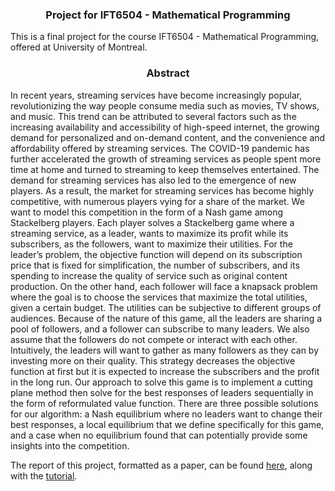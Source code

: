 <h3 align="center">
<p>Project for IFT6504 - Mathematical Programming
</h3>
This is a final project for the course IFT6504 - Mathematical Programming, offered at University of Montreal.
<h3 align="center">
<p>Abstract
</h3>
In recent years, streaming services have become increasingly popular, revolutionizing the way people
consume media such as movies, TV shows, and music. This trend can be attributed to several factors
such as the increasing availability and accessibility of high-speed internet, the growing demand for
personalized and on-demand content, and the convenience and affordability offered by streaming
services. The COVID-19 pandemic has further accelerated the growth of streaming services as
people spent more time at home and turned to streaming to keep themselves entertained. The demand
for streaming services has also led to the emergence of new players. As a result, the market for
streaming services has become highly competitive, with numerous players vying for a share of the
market. We want to model this competition in the form of a Nash game among Stackelberg players.
Each player solves a Stackelberg game where a streaming service, as a leader, wants to maximize
its profit while its subscribers, as the followers, want to maximize their utilities. For the leader’s
problem, the objective function will depend on its subscription price that is fixed for simplification,
the number of subscribers, and its spending to increase the quality of service such as original content
production. On the other hand, each follower will face a knapsack problem where the goal is to
choose the services that maximize the total utilities, given a certain budget. The utilities can be
subjective to different groups of audiences. Because of the nature of this game, all the leaders are
sharing a pool of followers, and a follower can subscribe to many leaders. We also assume that the
followers do not compete or interact with each other. Intuitively, the leaders will want to gather as
many followers as they can by investing more on their quality. This strategy decreases the objective
function at first but it is expected to increase the subscribers and the profit in the long run. Our
approach to solve this game is to implement a cutting plane method then solve for the best responses
of leaders sequentially in the form of reformulated value function. There are three possible solutions
for our algorithm: a Nash equilibrium where no leaders want to change their best responses, a local
equilibrium that we define specifically for this game, and a case when no equilibrium found that can
potentially provide some insights into the competition.<br>

The report of this project, formatted as a paper, can be found [here](./IFT6504_Project_Report.pdf), along with the [tutorial](./IFT6504_Project_Tutorial.html).
